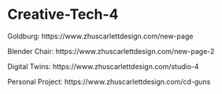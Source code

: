 # Creative-Tech-4

<p> Goldburg: https://www.zhuscarlettdesign.com/new-page </p>
<p> Blender Chair: https://www.zhuscarlettdesign.com/new-page-2 </p>
<p> Digital Twins:  https://www.zhuscarlettdesign.com/studio-4 </p>
<p> Personal Project: https://www.zhuscarlettdesign.com/cd-guns </p>
